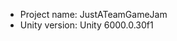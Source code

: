 <!-- UNITY CODE ASSIST INSTRUCTIONS START -->
- Project name: JustATeamGameJam
- Unity version: Unity 6000.0.30f1
<!-- UNITY CODE ASSIST INSTRUCTIONS END -->